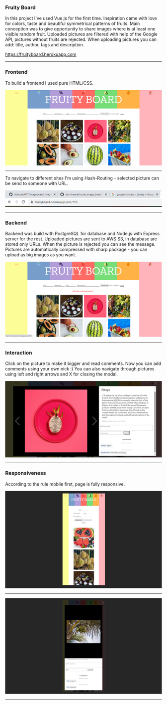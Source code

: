 ### Fruity Board

In this project I've used Vue.js for the first time. Inspiration came with love for colors, taste and beautiful symmetrical patterns of fruits. Main conception was to give opportunity to share images where is at least one visible random fruit. Uploaded pictures are filtered with help of the Google API, pictures without fruits are rejected. When uploading pictures you can add: title, author, tags and description.

https://fruityboard.herokuapp.com

---

### Frontend

To build a frontend I used pure HTML/CSS.

![img](./images_readme/1.png)

---

To navigate to different sites I'm using Hash-Routing - selected picture can be send to someone with URL.

![img](./images_readme/6.png)

---

### Backend

Backend was build with PostgreSQL for database and Node.js with Express server for the rest.
Uploaded pictures are sent to AWS S3, in database are stored only URLs.
When the picture is rejected you can see the message.
Pictures are automatically compressed with sharp package - you can upload as big images as you want.

![img](./images_readme/4.png)

---

### Interaction

Click on the picture to make it bigger and read comments. Now you can add comments using your own nick :)
You can also navigate through pictures using left and right arrows and X for closing the modal.

![img](./images_readme/2.png)

---

### Responsiveness

According to the rule mobile first, page is fully responsive.

![img](./images_readme/responsive1.png)

---

![img](./images_readme/responsive2.png)

---
